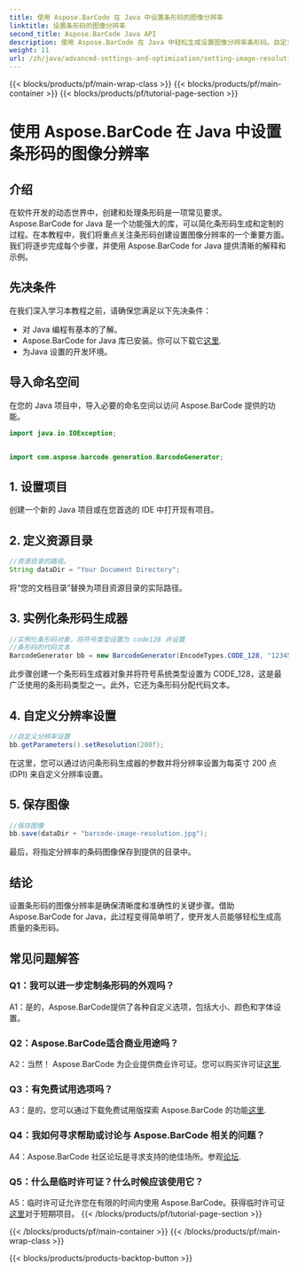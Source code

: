 ```yaml
---
title: 使用 Aspose.BarCode 在 Java 中设置条形码的图像分辨率
linktitle: 设置条形码的图像分辨率
second_title: Aspose.BarCode Java API
description: 使用 Aspose.BarCode 在 Java 中轻松生成设置图像分辨率条形码。自定义设置以提高清晰度和精度。
weight: 11
url: /zh/java/advanced-settings-and-optimization/setting-image-resolution-barcode/
---
```


{{< blocks/products/pf/main-wrap-class >}}
{{< blocks/products/pf/main-container >}}
{{< blocks/products/pf/tutorial-page-section >}}

# 使用 Aspose.BarCode 在 Java 中设置条形码的图像分辨率

## 介绍

在软件开发的动态世界中，创建和处理条形码是一项常见要求。 Aspose.BarCode for Java 是一个功能强大的库，可以简化条形码生成和定制的过程。在本教程中，我们将重点关注条形码创建设置图像分辨率的一个重要方面。我们将逐步完成每个步骤，并使用 Aspose.BarCode for Java 提供清晰的解释和示例。

## 先决条件

在我们深入学习本教程之前，请确保您满足以下先决条件：

- 对 Java 编程有基本的了解。
-  Aspose.BarCode for Java 库已安装。你可以下载它[这里](https://releases.aspose.com/barcode/java/).
- 为Java 设置的开发环境。

## 导入命名空间

在您的 Java 项目中，导入必要的命名空间以访问 Aspose.BarCode 提供的功能。

```java
import java.io.IOException;


import com.aspose.barcode.generation.BarcodeGenerator;
```

## 1. 设置项目

创建一个新的 Java 项目或在您首选的 IDE 中打开现有项目。

## 2. 定义资源目录

```java
//资源目录的路径。
String dataDir = "Your Document Directory";
```

将“您的文档目录”替换为项目资源目录的实际路径。

## 3. 实例化条形码生成器

```java
//实例化条形码对象，将符号类型设置为 code128 并设置
//条形码的代码文本
BarcodeGenerator bb = new BarcodeGenerator(EncodeTypes.CODE_128, "1234567");
```

此步骤创建一个条形码生成器对象并将符号系统类型设置为 CODE_128，这是最广泛使用的条形码类型之一。此外，它还为条形码分配代码文本。

## 4. 自定义分辨率设置

```java
//自定义分辨率设置
bb.getParameters().setResolution(200f);
```

在这里，您可以通过访问条形码生成器的参数并将分辨率设置为每英寸 200 点 (DPI) 来自定义分辨率设置。

## 5. 保存图像

```java
//保存图像
bb.save(dataDir + "barcode-image-resolution.jpg");
```

最后，将指定分辨率的条码图像保存到提供的目录中。

## 结论

设置条形码的图像分辨率是确保清晰度和准确性的关键步骤。借助 Aspose.BarCode for Java，此过程变得简单明了，使开发人员能够轻松生成高质量的条形码。

## 常见问题解答

### Q1：我可以进一步定制条形码的外观吗？

A1：是的，Aspose.BarCode提供了各种自定义选项，包括大小、颜色和字体设置。

### Q2：Aspose.BarCode适合商业用途吗？

 A2：当然！ Aspose.BarCode 为企业提供商业许可证。您可以购买许可证[这里](https://purchase.aspose.com/buy).

### Q3：有免费试用选项吗？

 A3：是的，您可以通过下载免费试用版探索 Aspose.BarCode 的功能[这里](https://releases.aspose.com/).

### Q4：我如何寻求帮助或讨论与 Aspose.BarCode 相关的问题？

 A4：Aspose.BarCode 社区论坛是寻求支持的绝佳场所。参观[论坛](https://forum.aspose.com/c/barcode/13).

### Q5：什么是临时许可证？什么时候应该使用它？

 A5：临时许可证允许您在有限的时间内使用 Aspose.BarCode。获得临时许可证[这里](https://purchase.aspose.com/temporary-license/)对于短期项目。
{{< /blocks/products/pf/tutorial-page-section >}}

{{< /blocks/products/pf/main-container >}}
{{< /blocks/products/pf/main-wrap-class >}}

{{< blocks/products/products-backtop-button >}}
